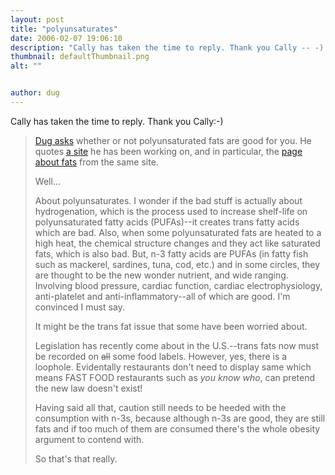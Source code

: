 ```yaml
---
layout: post
title: "polyunsaturates"
date: 2006-02-07 19:06:10
description: "Cally has taken the time to reply. Thank you Cally -- -) Dug asks whether or not polyunsaturated fats are good for you. He quotes a site he has been working on, and in particular, the page about fats from the same&#8230;"
thumbnail: defaultThumbnail.png
alt: ""


author: dug
---
```


<p>Cally has taken the time to reply. Thank you Cally:-)</p>

<blockquote><p><a href="http://www.donkeyontheedge.com/food/a_good_source_of_polyunsaturates.html">Dug asks</a> whether or not polyunsaturated fats are good for you. He quotes <a href="http://www.florahearts.co.uk/">a site</a> he has been working on, and in particular, the <a href="http://www.florahearts.co.uk/livingforahealthyheart/healthyeating/fats.aspx?style=1">page about fats</a> from the same site.</p>

<p>Well... </p>

<p>About polyunsaturates. I wonder if the bad stuff is actually about hydrogenation, which is the process used to increase shelf-life on polyunsaturated fatty acids (PUFAs)--it creates trans fatty acids which are bad. Also, when some polyunsaturated fats are heated to a high heat, the chemical structure changes and they act like saturated fats, which is also bad. But, n-3 fatty acids are <span class="caps">PUFA</span>s (in fatty fish such as mackerel, sardines, tuna, cod, etc.) and in some circles, they are thought to be the new wonder nutrient, and wide ranging. Involving blood pressure, cardiac function, cardiac electrophysiology, anti-platelet and anti-inflammatory--all of which are good. I'm convinced I must say.</p>

<p>It might be the trans fat issue that some have been worried about. </p>

<p>Legislation has recently come about in the <span class="caps">U.S.</span>--trans fats now must be recorded on <s>all</s> some food labels. However, yes, there is a loophole. Evidentally restaurants don't need to display same which means <span class="caps">FAST FOOD </span>restaurants such as <em>you know who</em>, can pretend the new law doesn't exist! </p>

<p>Having said all that, caution still needs to be heeded with the consumption with n-3s, because although n-3s are good, they are still fats and if too much of them are consumed there's the whole obesity argument to contend with.</p>

<p>So that's that really.</p></blockquote>
